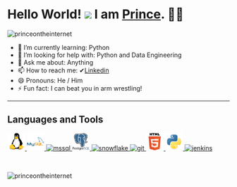 # Hello World! <img src="https://media.giphy.com/media/hvRJCLFzcasrR4ia7z/giphy.gif" width="0px"> I am [Prince](https://www.linkedin.com/in/prince-rathor-de/ "That's me"). 🙏🏻

<p align="left"> 
<img src="https://komarev.com/ghpvc/?username=princeontheinternet&label=Profile%20views&color=0e75b6&style=flat" alt="princeontheinternet" /> 
</p>


<!--
**princeontheinternet/princeontheinternet** is a ✨ _special_ ✨ repository because its `README.md` (this file) appears on your GitHub profile.
Here are some ideas to get you started: -->

- 🌱 I’m currently learning: Python
- 🤔 I’m looking for help with: Python and Data Engineering
- 💬 Ask me about: Anything
- 📫 How to reach me: ✔[Linkedin](https://www.linkedin.com/in/prince-rathor-de/)
- 😄 Pronouns: He / Him
- ⚡ Fun fact: I can beat you in arm wrestling!

---


## Languages and Tools

<p align="left"> 

<a href="https://www.linux.org/" target="_blank"> 
<img src="https://raw.githubusercontent.com/devicons/devicon/master/icons/linux/linux-original.svg" alt="linux" width="40" height="40"/> 
</a> 

<a href="https://www.mysql.com/" target="_blank"> 
<img src="https://raw.githubusercontent.com/devicons/devicon/master/icons/mysql/mysql-original-wordmark.svg" alt="mysql" width="40" height="40"/> 
</a> 

<a href="https://www.microsoft.com/en-us/sql-server" target="_blank"> 
<img src="https://www.svgrepo.com/show/303229/microsoft-sql-server-logo.svg" alt="mssql" width="40" height="40"/>
</a> 

<a href="https://www.postgresql.org" target="_blank"> 
<img src="https://raw.githubusercontent.com/devicons/devicon/master/icons/postgresql/postgresql-original-wordmark.svg" alt="postgresql" width="40" height="40"/> 
</a> 

<a href="https://www.snowflake.com" target="_blank"> 
<img src="https://www.vectorlogo.zone/logos/snowflake/snowflake-icon.svg" alt="snowflake" width="40" height="40"/> 
</a>

<a href="https://git-scm.com/" target="_blank">
<img src="https://www.vectorlogo.zone/logos/git-scm/git-scm-icon.svg" alt="git" width="40" height="40"/> 
</a> 

<a href="https://www.w3.org/html/" target="_blank"> 
<img src="https://raw.githubusercontent.com/devicons/devicon/master/icons/html5/html5-original-wordmark.svg" alt="html5" width="40" height="40"/> 
</a> 

<a href="https://www.python.org" target="_blank"> 
<img src="https://raw.githubusercontent.com/devicons/devicon/master/icons/python/python-original.svg" alt="python" width="40" height="40"/> </a> 


<a href="https://www.jenkins.io" target="_blank"> 
<img src="https://www.vectorlogo.zone/logos/jenkins/jenkins-icon.svg" alt="jenkins" width="40" height="40"/> 
</a> 

</p>

<br>


<p>
<img align="center" src="https://github-readme-stats.vercel.app/api/top-langs?username=princeontheinternet&show_icons=true&locale=en&layout=compact" alt="princeontheinternet" />
</p>
